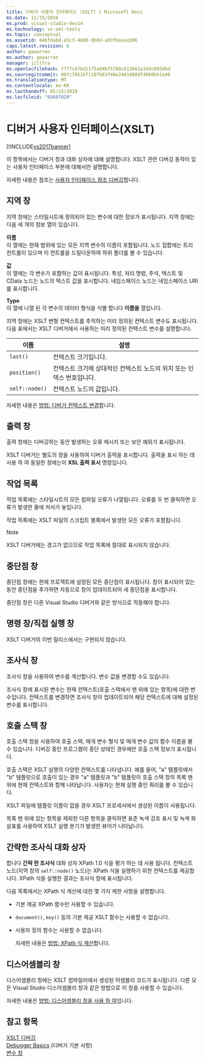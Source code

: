 ```yaml
---
title: 디버거 사용자 인터페이스 (XSLT) | Microsoft Docs
ms.date: 11/15/2016
ms.prod: visual-studio-dev14
ms.technology: vs-xml-tools
ms.topic: conceptual
ms.assetid: 846fdabd-e5c3-4688-9b0d-a93fbeea1b96
caps.latest.revision: 6
author: gewarren
ms.author: gewarren
manager: jillfra
ms.openlocfilehash: f7ffc67bd1175a84bf5708c613661a169c093dbd
ms.sourcegitcommit: 08fc78516f1107b83f46e2401888df4868bb1e40
ms.translationtype: MT
ms.contentlocale: ko-KR
ms.lasthandoff: 05/15/2019
ms.locfileid: "65697020"
---
```

# <a name="debugger-user-interface-xslt"></a>디버거 사용자 인터페이스(XSLT)
[!INCLUDE[vs2017banner](../includes/vs2017banner.md)]

이 항목에서는 디버거 창과 대화 상자에 대해 설명합니다. XSLT 관련 디버깅 동작이 있는 사용자 인터페이스 부분에 대해서만 설명합니다.  
  
 자세한 내용은 참조는 [사용자 인터페이스 참조 디버깅](../debugger/debugging-user-interface-reference.md)합니다.  
  
## <a name="locals-window"></a>지역 창  
 지역 창에는 스타일시트에 정의되어 있는 변수에 대한 정보가 표시됩니다. 지역 창에는 다음 세 개의 정보 열이 있습니다.  
  
 **이름**  
 이 열에는 현재 범위에 있는 모든 지역 변수의 이름이 포함됩니다. 노드 집합에는 트리 컨트롤이 있으며 이 컨트롤을 드릴다운하여 하위 폴더를 볼 수 있습니다.  
  
 **값**  
 이 열에는 각 변수가 포함하는 값이 표시됩니다. 특성, 처리 명령, 주석, 텍스트 및 CData 노드는 노드의 텍스트 값을 표시합니다. 네임스페이스 노드는 네임스페이스 URI를 표시합니다.  
  
 **Type**  
 이 열에 나열 된 각 변수의 데이터 형식을 식별 합니다 **이름을** 열입니다.  
  
 지역 창에는 XSLT 변형 컨텍스트를 추적하는 미리 정의된 컨텍스트 변수도 표시됩니다. 다음 표에서는 XSLT 디버거에서 사용하는 미리 정의된 컨텍스트 변수를 설명합니다.  
  
|이름|설명|  
|----------|-----------------|  
|`last()`|컨텍스트 크기입니다.|  
|`position()`|컨텍스트 크기에 상대적인 컨텍스트 노드의 위치 또는 인덱스 번호입니다.|  
|`self::node()`|컨텍스트 노드의 값입니다.|  
  
 자세한 내용은 [방법: 디버거 컨텍스트 변경](https://msdn.microsoft.com/library/8a69ea63-2ef0-4b4f-9521-cf8ad2e3ec5e)합니다.  
  
## <a name="output-window"></a>출력 창  
 출력 창에는 디버깅하는 동안 발생하는 오류 메시지 또는 보안 예외가 표시됩니다.  
  
 XSLT 디버거는 별도의 창을 사용하여 디버거 출력을 표시합니다. 출력을 표시 하는 데 사용 하 여 동일한 창에는이 **XSL 출력 표시** 명령입니다.  
  
## <a name="task-list"></a>작업 목록  
 작업 목록에는 스타일시트의 모든 컴파일 오류가 나열됩니다. 오류를 두 번 클릭하면 오류가 발생한 줄에 커서가 놓입니다.  
  
 작업 목록에는 XSLT 파일의 스크립트 블록에서 발생한 모든 오류가 포함됩니다.  
  
> [!NOTE]
> XSLT 디버거에는 경고가 없으므로 작업 목록에 절대로 표시되지 않습니다.  
  
## <a name="breakpoints-window"></a>중단점 창  
 중단점 창에는 현재 프로젝트에 설정된 모든 중단점이 표시됩니다. 창이 표시되어 있는 동안 중단점을 추가하면 자동으로 창이 업데이트되어 새 중단점을 표시합니다.  
  
 중단점 창은 다른 Visual Studio 디버거와 같은 방식으로 작동해야 합니다.  
  
## <a name="command-windowimmediate-window"></a>명령 창/직접 실행 창  
 XSLT 디버거의 이번 릴리스에서는 구현되지 않습니다.  
  
## <a name="watch-window"></a>조사식 창  
 조사식 창을 사용하여 변수를 계산합니다. 변수 값을 변경할 수도 있습니다.  
  
 조사식 창에 표시된 변수는 현재 컨텍스트(호출 스택에서 맨 위에 있는 항목)에 대한 변수입니다. 컨텍스트를 변경하면 조사식 창이 업데이트되어 해당 컨텍스트에 대해 설정된 변수를 표시합니다.  
  
## <a name="call-stack-window"></a>호출 스택 창  
 호출 스택 창을 사용하여 호출 스택, 매개 변수 형식 및 매개 변수 값의 함수 이름을 볼 수 있습니다. 디버깅 중인 프로그램이 중단 상태인 경우에만 호출 스택 정보가 표시됩니다.  
  
 호출 스택은 XSLT 실행의 다양한 컨텍스트를 나타냅니다. 예를 들어, "a" 템플릿에서 "b" 템플릿으로 호출이 있는 경우 "a" 템플릿과 "b" 템플릿이 호출 스택 창의 목록 맨 위에 현재 컨텍스트와 함께 나타납니다. 사용자는 현재 실행 중인 쿼리를 볼 수 있습니다.  
  
 XSLT 파일에 템플릿 이름이 없을 경우 XSLT 프로세서에서 생성된 이름이 사용됩니다.  
  
 목록 맨 위에 있는 항목을 제외한 다른 항목을 클릭하면 표준 녹색 강조 표시 및 녹색 화살표를 사용하여 XSLT 실행 분기가 발생한 뷰어가 나타납니다.  
  
## <a name="quickwatch-dialog-box"></a>간략한 조사식 대화 상자  
 합니다 **간략 한 조사식** 대화 상자 XPath 1.0 식을 평가 하는 데 사용 됩니다. 컨텍스트 노드(지역 창의 `self::node()` 노드)는 XPath 식을 실행하기 위한 컨텍스트를 제공합니다. XPath 식을 실행한 결과는 조사식 창에 표시됩니다.  
  
 다음 목록에서는 XPath 식 계산에 대한 몇 가지 제한 사항을 설명합니다.  
  
- 기본 제공 XPath 함수만 사용할 수 있습니다.  
  
- `document()`, `key()` 등의 기본 제공 XSLT 함수는 사용할 수 없습니다.  
  
- 사용자 정의 함수는 사용할 수 없습니다.  
  
  자세한 내용은 [방법: XPath 식 계산](../xml-tools/how-to-evaluate-an-xpath-expression.md)합니다.  
  
## <a name="disassembly-window"></a>디스어셈블리 창  
 디스어셈블리 창에는 XSLT 컴파일러에서 생성된 어셈블리 코드가 표시됩니다. 다른 모든 Visual Studio 디스어셈블리 창과 같은 방법으로 이 창을 사용할 수 있습니다.  
  
 자세한 내용은 [방법: 디스어셈블리 창을 사용 하 여](../debugger/how-to-use-the-disassembly-window.md)입니다.  
  
## <a name="see-also"></a>참고 항목  
 [XSLT 디버깅](../xml-tools/debugging-xslt.md)   
 [Debugger Basics](../debugger/debugger-basics.md) (디버거 기본 사항)  
 [변수 창](https://msdn.microsoft.com/library/ce0a67f6-2502-4b7a-ba45-cc32f8aeba3e)
